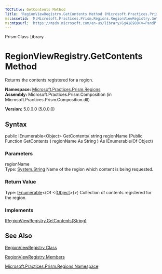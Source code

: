 ```yaml
---
TOCTitle: GetContents Method
Title: 'RegionViewRegistry.GetContents Method (Microsoft.Practices.Prism.Regions)'
ms:assetid: 'M:Microsoft.Practices.Prism.Regions.RegionViewRegistry.GetContents(System.String)'
ms:mtpsurl: 'https://msdn.microsoft.com/en-us/library/Gg418980(v=PandP.50)'
---
```


Prism Class Library

RegionViewRegistry.GetContents Method
=========================================

Returns the contents registered for a region.

**Namespace:** [Microsoft.Practices.Prism.Regions](https://msdn.microsoft.com/n:microsoft.practices.prism.regions)
**Assembly:** Microsoft.Practices.Prism.Composition (in Microsoft.Practices.Prism.Composition.dll)

**Version:** 5.0.0.0 (5.0.0.0)

## Syntax


<span id="syntaxToggle"></span>public IEnumerable&lt;Object&gt; GetContents( string regionName )Public Function GetContents ( regionName As String ) As IEnumerable(Of Object)

### Parameters

regionName  
Type: [System.String](http://msdn2.microsoft.com/en-us/library/s1wwdcbf)
Name of the region which content is being requested.

### Return Value

Type: [IEnumerable](http://msdn2.microsoft.com/en-us/library/9eekhta0)&lt;(Of &lt;([Object](http://msdn2.microsoft.com/en-us/library/e5kfa45b)&gt;)&gt;)
Collection of contents registered for the region.
### Implements

[IRegionViewRegistry.GetContents(String)](https://msdn.microsoft.com/m:microsoft.practices.prism.regions.iregionviewregistry.getcontents(system.string))

See Also
--------


[RegionViewRegistry Class](https://msdn.microsoft.com/t:microsoft.practices.prism.regions.regionviewregistry)

[RegionViewRegistry Members](https://msdn.microsoft.com/allmembers.t:microsoft.practices.prism.regions.regionviewregistry)

[Microsoft.Practices.Prism.Regions Namespace](https://msdn.microsoft.com/n:microsoft.practices.prism.regions)
